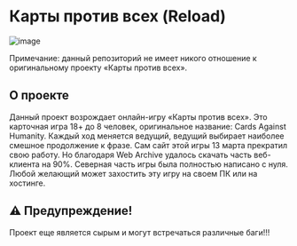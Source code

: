 # Карты против всех (Reload)

![image](https://github.com/DmitrySenpai/Cardsvs-Reload/assets/2939460/cf9f732e-ecc5-4a97-b85e-75ebfd0ab131)

Примечание: данный репозиторий не имеет никого отношение к оригинальному проекту «Карты против всех».

## О проекте
Данный проект возрождает онлайн-игру «Карты против всех». Это карточная игра 18+ до 8 человек, оригинальное название: Cards Against Humanity. Каждый ход меняется ведущий, ведущий выбирает наиболее смешное продолжение к фразе.
Сам сайт этой игры 13 марта прекратил свою работу. Но благодаря Web Archive удалось скачать часть веб-клиента на 90%. Северная часть игры была полностью написано с нуля. Любой желающий может захостить эту игру на своем ПК или на хостинге.

## ⚠️ **Предупреждение!**
Проект еще является сырым и могут встречаться различные баги!!!
